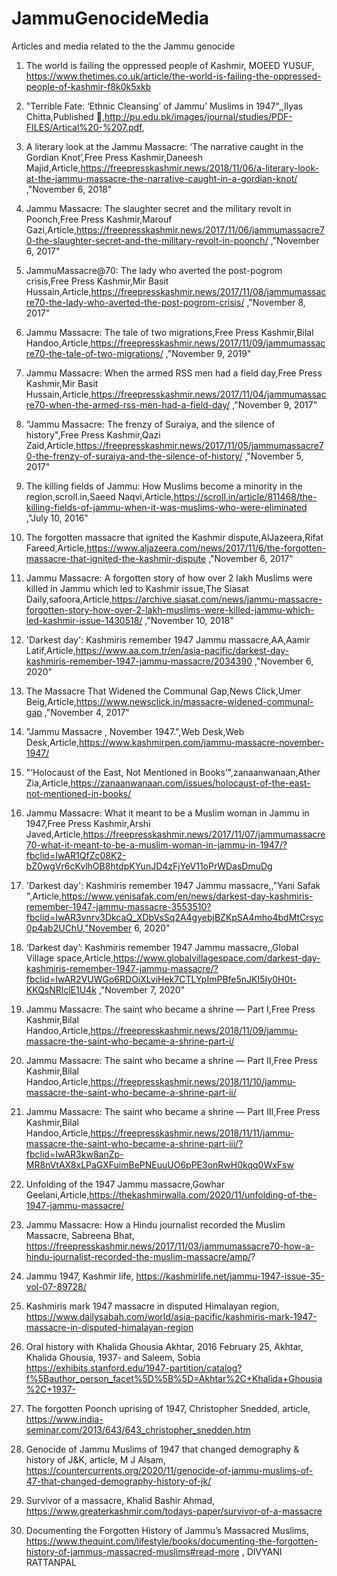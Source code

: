 # JammuGenocideMedia
Articles and media related to the the Jammu genocide

1. The world is failing the oppressed people of Kashmir, MOEED YUSUF, https://www.thetimes.co.uk/article/the-world-is-failing-the-oppressed-people-of-kashmir-f8k0k5xkb

2. "Terrible Fate: ‘Ethnic Cleansing’ of Jammu’
Muslims in 1947",,Ilyas Chitta,Published 🙌,http://pu.edu.pk/images/journal/studies/PDF-FILES/Artical%20-%207.pdf,


3. A literary look at the Jammu Massacre: ‘The narrative caught in the Gordian Knot’,Free Press Kashmir,Daneesh Majid,Article,https://freepresskashmir.news/2018/11/06/a-literary-look-at-the-jammu-massacre-the-narrative-caught-in-a-gordian-knot/ ,"November 6, 2018"


4. Jammu Massacre: The slaughter secret and the military revolt in Poonch,Free Press Kashmir,Marouf Gazi,Article,https://freepresskashmir.news/2017/11/06/jammumassacre70-the-slaughter-secret-and-the-military-revolt-in-poonch/ ,"November 6, 2017"


5. JammuMassacre@70: The lady who averted the post-pogrom crisis,Free Press Kashmir,Mir Basit Hussain,Article,https://freepresskashmir.news/2017/11/08/jammumassacre70-the-lady-who-averted-the-post-pogrom-crisis/ ,"November 8, 2017"


6. Jammu Massacre: The tale of two migrations,Free Press Kashmir,Bilal Handoo,Article,https://freepresskashmir.news/2017/11/09/jammumassacre70-the-tale-of-two-migrations/ ,"November 9, 2019"


7. Jammu Massacre: When the armed RSS men had a field day,Free Press Kashmir,Mir Basit Hussain,Article,https://freepresskashmir.news/2017/11/04/jammumassacre70-when-the-armed-rss-men-had-a-field-day/ ,"November 9, 2017"


8. "Jammu Massacre: The frenzy of Suraiya, and the silence of history",Free Press Kashmir,Qazi Zaid,Article,https://freepresskashmir.news/2017/11/05/jammumassacre70-the-frenzy-of-suraiya-and-the-silence-of-history/ ,"November 5, 2017"


9. The killing fields of Jammu: How Muslims become a minority in the region,scroll.in,Saeed Naqvi,Article,https://scroll.in/article/811468/the-killing-fields-of-jammu-when-it-was-muslims-who-were-eliminated ,"July 10, 2016"


10. The forgotten massacre that ignited the Kashmir dispute,AlJazeera,Rifat Fareed,Article,https://www.aljazeera.com/news/2017/11/6/the-forgotten-massacre-that-ignited-the-kashmir-dispute ,"November 6, 2017"


11. Jammu Massacre: A forgotten story of how over 2 lakh Muslims were killed in Jammu which led to Kashmir issue,The Siasat Daily,safoora,Article,https://archive.siasat.com/news/jammu-massacre-forgotten-story-how-over-2-lakh-muslims-were-killed-jammu-which-led-kashmir-issue-1430518/ ,"November 10, 2018"


12. 'Darkest day': Kashmiris remember 1947 Jammu massacre,AA,Aamir Latif,Article,https://www.aa.com.tr/en/asia-pacific/darkest-day-kashmiris-remember-1947-jammu-massacre/2034390 ,"November 6, 2020"


13. The Massacre That Widened the Communal Gap,News Click,Umer Beig,Article,https://www.newsclick.in/massacre-widened-communal-gap ,"November 4, 2017"


14. "Jammu Massacre , November 1947.",Web Desk,Web Desk,Article,https://www.kashmirpen.com/jammu-massacre-november-1947/ 


15. "‘Holocaust of the East, Not Mentioned in Books’",zanaanwanaan,Ather Zia,Article,https://zanaanwanaan.com/issues/holocaust-of-the-east-not-mentioned-in-books/ 


16. Jammu Massacre: What it meant to be a Muslim woman in Jammu in 1947,Free Press Kashmir,Arshi Javed,Article,https://freepresskashmir.news/2017/11/07/jammumassacre70-what-it-meant-to-be-a-muslim-woman-in-jammu-in-1947/?fbclid=IwAR1QfZc08K2-bZ0wgVr6cKvlhOB8htdpKYunJD4zFjYeV11oPrWDasDmuDg 


17. 'Darkest day': Kashmiris remember 1947 Jammu massacre,,"Yani Safak ",Article,https://www.yenisafak.com/en/news/darkest-day-kashmiris-remember-1947-jammu-massacre-3553510?fbclid=IwAR3vnrv3DkcaQ_XDbVsSq2A4gyebjBZKpSA4mho4bdMtCrsyc0p4ab2UChU,"November 6, 2020"


18. ‘Darkest day’: Kashmiris remember 1947 Jammu massacre,,Global Village space,Article,https://www.globalvillagespace.com/darkest-day-kashmiris-remember-1947-jammu-massacre/?fbclid=IwAR2VUWGo6RDOiXLviHek7CTLYpImPBfe5nJKI5Iy0H0t-KKQsNRlclE1U4k ,"November 7, 2020"


19. Jammu Massacre: The saint who became a shrine — Part I,Free Press Kashmir,Bilal Handoo,Article,https://freepresskashmir.news/2018/11/09/jammu-massacre-the-saint-who-became-a-shrine-part-i/


20. Jammu Massacre: The saint who became a shrine — Part II,Free Press Kashmir,Bilal Handoo,Article,https://freepresskashmir.news/2018/11/10/jammu-massacre-the-saint-who-became-a-shrine-part-ii/


21. Jammu Massacre: The saint who became a shrine — Part III,Free Press Kashmir,Bilal Handoo,Article,https://freepresskashmir.news/2018/11/11/jammu-massacre-the-saint-who-became-a-shrine-part-iii/?fbclid=IwAR3kw8anZp-MR8nVtAX8xLPaGXFuimBePNEuuUO6pPE3onRwH0kqq0WxFsw


22. Unfolding of the 1947 Jammu massacre,Gowhar Geelani,Article,https://thekashmirwalla.com/2020/11/unfolding-of-the-1947-jammu-massacre/

23. Jammu Massacre: How a Hindu journalist recorded the Muslim Massacre, Sabreena Bhat, https://freepresskashmir.news/2017/11/03/jammumassacre70-how-a-hindu-journalist-recorded-the-muslim-massacre/amp/?

24. Jammu 1947, Kashmir life, https://kashmirlife.net/jammu-1947-issue-35-vol-07-89728/ 

25. Kashmiris mark 1947 massacre in disputed Himalayan region, https://www.dailysabah.com/world/asia-pacific/kashmiris-mark-1947-massacre-in-disputed-himalayan-region

26. Oral history with Khalida Ghousia Akhtar, 2016 February 25, Akhtar, Khalida Ghousia, 1937- and Saleem, Sobia https://exhibits.stanford.edu/1947-partition/catalog?f%5Bauthor_person_facet%5D%5B%5D=Akhtar%2C+Khalida+Ghousia%2C+1937-

27. The forgotten Poonch uprising of 1947, Christopher Snedded, article, https://www.india-seminar.com/2013/643/643_christopher_snedden.htm 

28. Genocide of Jammu Muslims of 1947 that changed demography & history of J&K, article, M J Alsam, https://countercurrents.org/2020/11/genocide-of-jammu-muslims-of-47-that-changed-demography-history-of-jk/ 

29. Survivor of a massacre, Khalid Bashir Ahmad, https://www.greaterkashmir.com/todays-paper/survivor-of-a-massacre 
 
30. Documenting the Forgotten History of Jammu’s Massacred Muslims, https://www.thequint.com/lifestyle/books/documenting-the-forgotten-history-of-jammus-massacred-muslims#read-more , DIVYANI RATTANPAL

  


